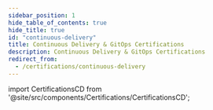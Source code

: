 ```yaml
---
sidebar_position: 1
hide_table_of_contents: true
hide_title: true
id: "continuous-delivery"
title: Continuous Delivery & GitOps Certifications
description: Continuous Delivery & GitOps Certifications
redirect_from:
  - /certifications/continuous-delivery
---
```


<!-- Custom component -->

import CertificationsCD from '@site/src/components/Certifications/CertificationsCD';

<CertificationsCD />
